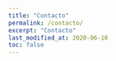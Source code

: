 ```yaml
---
title: "Contacto"
permalink: /contacto/
excerpt: "Contacto"
last_modified_at: 2020-06-10
toc: false
---
```



